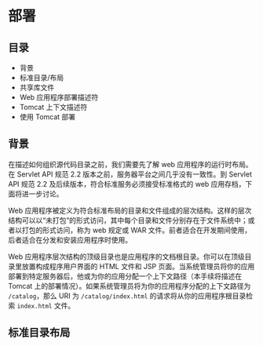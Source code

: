 # 部署

## 目录

- 背景
- 标准目录/布局
- 共享库文件
- Web 应用程序部署描述符
- Tomcat 上下文描述符
- 使用 Tomcat 部署

## 背景

在描述如何组织源代码目录之前，我们需要先了解 web 应用程序的运行时布局。在 Servlet API 规范 2.2 版本之前，服务器平台之间几乎没有一致性。到 Servlet API 规范 2.2 及后续版本，符合标准服务必须接受标准格式的 web 应用存档，下面将进一步讨论。

Web 应用程序被定义为符合标准布局的目录和文件组成的层次结构。这样的层次结构可以以“未打包”的形式访问，其中每个目录和文件分别存在于文件系统中；或者以打包的形式访问，称为 web 规定或 WAR 文件。前者适合在开发期间使用，后者适合在分发和安装应用程序时使用。

Web 应用程序层次结构的顶级目录也是应用程序的文档根目录。你可以在顶级目录里放置构成程序用户界面的 HTML 文件和 JSP 页面。当系统管理员将你的应用部署到特定服务器后，他或为你的应用分配一个上下文路径（本手续将描述在 Tomcat 上的部署情况）。如果系统管理员将为你的应用程序分配的上下文路径为 `/catalog`，那么 URI 为 `/catalog/index.html` 的请求将从你的应用程序根目录检索 `index.html` 文件。

## 标准目录布局



































